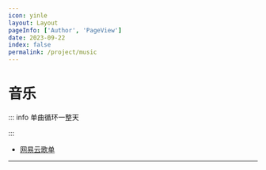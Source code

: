 ```yaml
---
icon: yinle
layout: Layout
pageInfo: ['Author', 'PageView']
date: 2023-09-22
index: false
permalink: /project/music
---
```


# 音乐

::: info 单曲循环一整天

:::

- [网易云歌单](./网易云歌单.md)

---
